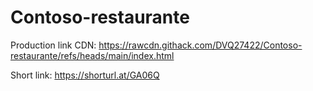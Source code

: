 # Contoso-restaurante

Production link CDN: https://rawcdn.githack.com/DVQ27422/Contoso-restaurante/refs/heads/main/index.html

Short link: https://shorturl.at/GA06Q
